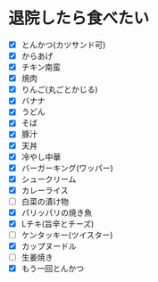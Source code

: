 # 退院したら食べたい
- [x] とんかつ(カツサンド可)
- [x] からあげ
- [x] チキン南蛮
- [x] 焼肉
- [x] りんご(丸ごとかじる)
- [x] バナナ
- [x] うどん
- [x] そば
- [x] 豚汁
- [x] 天丼
- [x] 冷やし中華
- [x] バーガーキング(ワッパー)
- [x] シュークリーム
- [x] カレーライス
- [ ] 白菜の漬け物
- [x] パリッパリの焼き魚
- [x] Lチキ(旨辛とチーズ)
- [ ] ケンタッキー(ツイスター)
- [x] カップヌードル
- [ ] 生姜焼き
- [x] もう一回とんかつ
